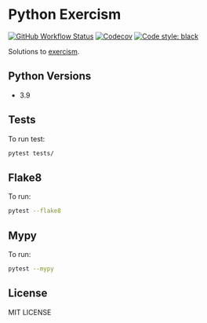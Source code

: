 # Python Exercism

[![GitHub Workflow Status](https://img.shields.io/github/workflow/status/roghu/python-exercism/Tests)](https://github.com/roghu/python-exercism/actions)
[![Codecov](https://img.shields.io/codecov/c/github/roghu/python-exercism)](https://app.codecov.io/gh/roghu/python-exercism)
[![Code style: black](https://img.shields.io/badge/code%20style-black-000000.svg)](https://github.com/psf/black)

Solutions to [exercism](https://github.com/exercism/python).

## Python Versions

* 3.9

## Tests

To run test:

```bash
pytest tests/
```

## Flake8

To run:

```bash
pytest --flake8
```

## Mypy

To run:

```bash
pytest --mypy 
```

## License

MIT LICENSE
